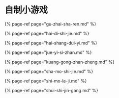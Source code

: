 # 自制小游戏

{% page-ref page="gu-zhai-sha-ren.md" %}

{% page-ref page="hai-di-shi-jie.md" %}

{% page-ref page="hai-shang-dui-yi.md" %}

{% page-ref page="jue-yi-si-zhan.md" %}

{% page-ref page="kuang-gong-zhan-zheng.md" %}

{% page-ref page="sha-mo-shi-jie.md" %}

{% page-ref page="shi-mo-la-ji.md" %}

{% page-ref page="shui-shi-jin-gang.md" %}

